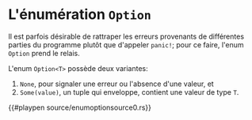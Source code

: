 # L'énumération `Option`

Il est parfois désirable de rattraper les erreurs provenants de différentes parties du programme plutôt que d'appeler `panic!`; pour ce faire, l'enum `Option` prend le relais.

L'enum `Option<T>` possède deux variantes:

1. `None`, pour signaler une erreur ou l'absence d'une valeur, et
2. `Some(value)`, un tuple qui enveloppe, contient une valeur de type `T`.

{{#playpen source/enumoptionsource0.rs}}

